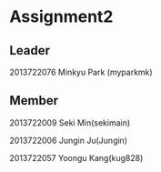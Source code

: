 Assignment2
============

Leader 
-------
2013722076 Minkyu Park (myparkmk)

Member
--------
2013722009 Seki Min(sekimain)

2013722006 Jungin Ju(Jungin)

2013722057 Yoongu Kang(kug828)